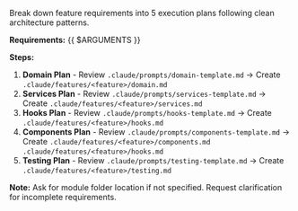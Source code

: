 Break down feature requirements into 5 execution plans following clean architecture patterns.

**Requirements:**
{{ $ARGUMENTS }}

**Steps:**

1. **Domain Plan** - Review `.claude/prompts/domain-template.md` → Create `.claude/features/<feature>/domain.md`
2. **Services Plan** - Review `.claude/prompts/services-template.md` → Create `.claude/features/<feature>/services.md`
3. **Hooks Plan** - Review `.claude/prompts/hooks-template.md` → Create `.claude/features/<feature>/hooks.md`
4. **Components Plan** - Review `.claude/prompts/components-template.md` → Create `.claude/features/<feature>/components.md`
   `.claude/features/<feature>/hooks.md`
5. **Testing Plan** - Review `.claude/prompts/testing-template.md` → Create `.claude/features/<feature>/testing.md`

**Note:** Ask for module folder location if not specified. Request clarification for incomplete requirements.
